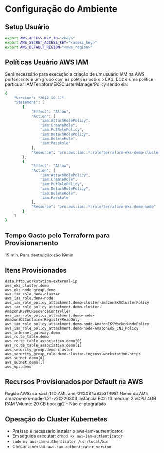 # Configuração do Ambiente

## Setup Usuário
```bash
export AWS_ACCESS_KEY_ID="<key>"
export AWS_SECRET_ACCESS_KEY="<acess_key>"
export AWS_DEFAULT_REGION="<aws_region>"
```

## Políticas Usuário AWS IAM
Será necessário para execução a criação de um usuário IAM na AWS pertencente a um grupo com as políticas sobre o EKS, EC2 e uma política 
particular IAMTerraformEKSClusterManagerPolicy sendo ela:

```bash
{
    "Version": "2012-10-17",
    "Statement": [
        {
            "Effect": "Allow",
            "Action": [
                "iam:AttachRolePolicy",
                "iam:CreateRole",
                "iam:PutRolePolicy",
                "iam:DetachRolePolicy",
                "iam:DeleteRole",
                "iam:PassRole"
            ],
            "Resource": "arn:aws:iam::*:role/terraform-eks-demo-cluster"
        },
        {
            "Effect": "Allow",
            "Action": [
                "iam:AttachRolePolicy",
                "iam:CreateRole",
                "iam:PutRolePolicy",
                "iam:DetachRolePolicy",
                "iam:DeleteRole",
                "iam:PassRole"
            ],
            "Resource": "arn:aws:iam::*:role/terraform-eks-demo-node"
        }
    ]
}
```

## Tempo Gasto pelo Terraform para Provisionamento
15 min. Para destruição são 19min

## Itens Provisionados
```data.aws_availability_zones.available
data.http.workstation-external-ip
aws_eks_cluster.demo
aws_eks_node_group.demo
aws_iam_role.demo-cluster
aws_iam_role.demo-node
aws_iam_role_policy_attachment.demo-cluster-AmazonEKSClusterPolicy
aws_iam_role_policy_attachment.demo-cluster-AmazonEKSVPCResourceController
aws_iam_role_policy_attachment.demo-node-AmazonEC2ContainerRegistryReadOnly
aws_iam_role_policy_attachment.demo-node-AmazonEKSWorkerNodePolicy
aws_iam_role_policy_attachment.demo-node-AmazonEKS_CNI_Policy
aws_internet_gateway.demo
aws_route_table.demo
aws_route_table_association.demo[0]
aws_route_table_association.demo[1]
aws_security_group.demo-cluster
aws_security_group_rule.demo-cluster-ingress-workstation-https
aws_subnet.demo[0]
aws_subnet.demo[1]
aws_vpc.demo
```

## Recursos Provisionados por Default na AWS
Região AWS: sa-east-1
ID AMI: ami-01f2084a82b314981
Nome da AMI: amazon-eks-node-1.21-v20220303
Instância EC2: t3.medium 2 vCPU 4GB RAM 
Volume: 20 GB tipo: gp2 - Não criptografado

## Operação do Cluster Kubernetes
* Pra isso é necessário instalar o [aws-iam-authenticator](https://docs.aws.amazon.com/pt_br/eks/latest/userguide/install-aws-iam-authenticator.html).
* Em seguida executar: `chmod +x aws-iam-authenticator`
* `sudo mv aws-iam-authenticator /usr/local/bin`
* Checar a versão: `aws-iam-authenticator version`
